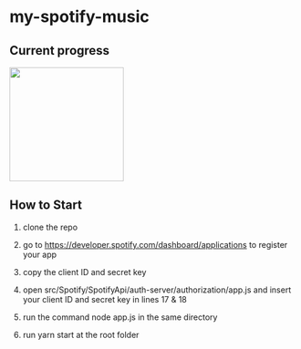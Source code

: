 # my-spotify-music

## Current progress

<img src="./src/assests/10.30.2018.gif" width="200" height="200" >

## How to Start

1. clone the repo

2) go to https://developer.spotify.com/dashboard/applications to register your app

3) copy the client ID and secret key

4) open src/Spotify/SpotifyApi/auth-server/authorization/app.js and insert your client ID and secret key in lines 17 & 18

5) run the command node app.js in the same directory

6) run yarn start at the root folder
